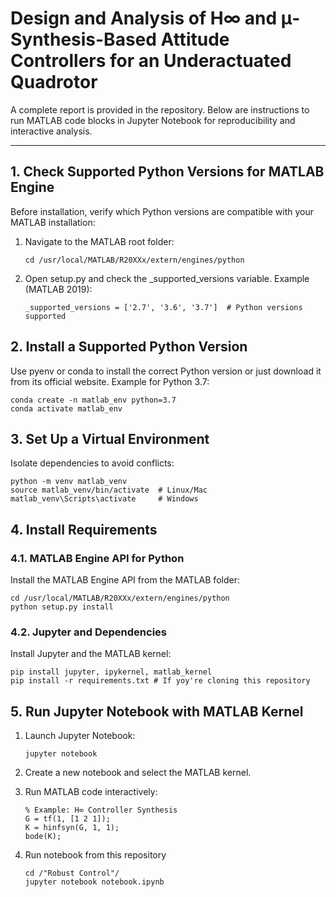 # Design and Analysis of H∞ and μ-Synthesis-Based Attitude Controllers for an Underactuated Quadrotor

A complete report is provided in the repository. Below are instructions to run MATLAB code blocks in Jupyter Notebook for reproducibility and interactive analysis.

---

## 1. Check Supported Python Versions for MATLAB Engine
Before installation, verify which Python versions are compatible with your MATLAB installation:

1. Navigate to the MATLAB root folder:
   ```
   cd /usr/local/MATLAB/R20XXx/extern/engines/python
   ```
3. Open setup.py and check the _supported_versions variable. Example (MATLAB 2019):
    ```
    _supported_versions = ['2.7', '3.6', '3.7']  # Python versions supported
    ```
## 2. Install a Supported Python Version
Use pyenv or conda to install the correct Python version or just download it from its official website. Example for Python 3.7:
  ```
  conda create -n matlab_env python=3.7
  conda activate matlab_env
  ```
## 3. Set Up a Virtual Environment
Isolate dependencies to avoid conflicts:
  ```
  python -m venv matlab_venv
  source matlab_venv/bin/activate  # Linux/Mac
  matlab_venv\Scripts\activate     # Windows
  ```
## 4. Install Requirements
### 4.1. MATLAB Engine API for Python
Install the MATLAB Engine API from the MATLAB folder:
  ```
  cd /usr/local/MATLAB/R20XXx/extern/engines/python
  python setup.py install
  ```
### 4.2. Jupyter and Dependencies
Install Jupyter and the MATLAB kernel:
  ```
  pip install jupyter, ipykernel, matlab_kernel
  pip install -r requirements.txt # If yoy're cloning this repository
  ```
## 5. Run Jupyter Notebook with MATLAB Kernel
1. Launch Jupyter Notebook:
   ```
   jupyter notebook
   ```
2. Create a new notebook and select the MATLAB kernel.

3. Run MATLAB code interactively:
   ```
   % Example: H∞ Controller Synthesis
   G = tf(1, [1 2 1]);
   K = hinfsyn(G, 1, 1);
   bode(K);
   ```
   
4. Run notebook from this repository
   ```
   cd /"Robust Control"/
   jupyter notebook notebook.ipynb
   ```
